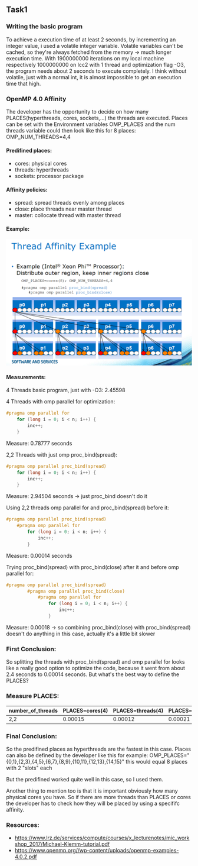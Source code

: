 ## Task1

### Writing the basic program

To achieve a execution time of at least 2 seconds, by incrementing an integer value, i used a volatile integer variable. Volatile variables can't be cached, so they're always fetched from the memory -> much longer execution time.
With 1900000000 iterations on my local machine respectively 1000000000 on lcc2 with 1 thread and optimization flag -O3, the program needs about 2 seconds to execute completely. I think without volatile, just with a normal int, it is almost impossible to get an execution time that high.

### OpenMP 4.0 Affinity

The developer has the opportunity to decide on how many PLACES(hyperthreads, cores, sockets,...) the threads are executed. Places can be set with the Environment variables OMP_PLACES and the num threads variable could then look like this for 8 places: OMP_NUM_THREADS=4,4

#### Predifined places:

- cores: physical cores
- threads: hyperthreads
- sockets: processor package

#### Affinity policies:

- spread: spread threads evenly among places
- close: place threads near master thread
- master: collocate thread with master thread

#### Example:

![OpenMP4_0_Example](OpenMP4_0_Example.PNG)

#### Measurements:

4 Threads basic program, just with -O3: 2.45598

4 Threads with omp parallel for optimization:

```c
#pragma omp parallel for
	for (long i = 0; i < n; i++) {
		inc++;
	}
```

Measure: 0.78777 seconds

2,2 Threads with just omp proc_bind(spread):

```c
#pragma omp parallel proc_bind(spread)
	for (long i = 0; i < n; i++) {
		inc++;
	}
```

Measure: 2.94504 seconds
-> just proc_bind doesn't do it

Using 2,2 threads omp parallel for and proc_bind(spread) before it:

```c
#pragma omp parallel proc_bind(spread)
    #pragma omp parallel for
		for (long i = 0; i < n; i++) {
		    inc++;
		}
```

Measure: 0.00014 seconds

Trying proc_bind(spread) with proc_bind(close) after it and before omp parallel for:

```c
#pragma omp parallel proc_bind(spread)
        #pragma omp parallel proc_bind(close)
            #pragma omp parallel for
		        for (long i = 0; i < n; i++) {
			        inc++;
		        }
```

Measure: 0.00018
-> so combining proc_bind(close) with proc_bind(spread) doesn't do anything in this case, actually it's a little bit slower

### First Conclusion:

So splitting the threads with proc_bind(spread) and omp parallel for looks like a really good option to optimize the code, because it went from about 2.4 seconds to 0.00014 seconds.
But what's the best way to define the PLACES?

### Measure PLACES:

| number_of_threads | PLACES=cores(4) | PLACES=threads(4) | PLACES=sockets(4) |
| ----------------- | --------------- | ----------------- | ----------------- |
| 2,2               | 0.00015         | 0.00012           | 0.00021           |

### Final Conclusion:

So the predifined places as hyperthreads are the fastest in this case. Places can also be defined by the developer like this for example:
OMP_PLACES="{0,1},{2,3},{4,5},{6,7},{8,9},{10,11},{12,13},{14,15}"
this would equal 8 places with 2 "slots" each

But the predifined worked quite well in this case, so I used them.

Another thing to mention too is that it is important obviously how many physical cores you have. So if there are more threads than PLACES or cores the developer has to check how they will be placed by using a specififc affinity.

### Resources:

- https://www.lrz.de/services/compute/courses/x_lecturenotes/mic_workshop_2017/Michael-Klemm-tutorial.pdf
- https://www.openmp.org//wp-content/uploads/openmp-examples-4.0.2.pdf
